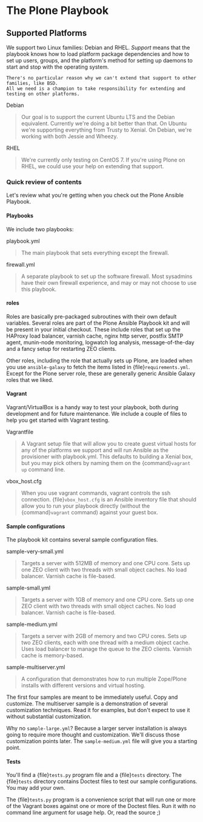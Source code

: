 # The Plone Playbook

## Supported Platforms

We support two Linux families: Debian and RHEL.
*Support* means that the playbook knows how to load platform package dependencies and how to set up users, groups, and the platform's method for setting up daemons to start and stop with the operating system.

```{note}
There's no particular reason why we can't extend that support to other families, like BSD.
All we need is a champion to take responsibility for extending and testing on other platforms.
```

Debian

> Our goal is to support the current Ubuntu LTS and the Debian equivalent.
> Currently we're doing a bit better than that.
> On Ubuntu we're supporting everything from Trusty to Xenial.
> On Debian, we're working with both Jessie and Wheezy.

RHEL

> We're currently only testing on CentOS 7.
> If you're using Plone on RHEL, we could use your help on extending that support.

### Quick review of contents

Let's review what you're getting when you check out the Plone Ansible Playbook.

#### Playbooks

We include two playbooks:

playbook.yml

> The main playbook that sets everything except the firewall.

firewall.yml

> A separate playbook to set up the software firewall.
> Most sysadmins have their own firewall experience, and may or may not choose to use this playbook.

#### roles

Roles are basically pre-packaged subroutines with their own default variables.
Several roles are part of the Plone Ansible Playbook kit and will be present in your initial checkout.
These include roles that set up the HAProxy load balancer, varnish cache, nginx http server, postfix SMTP agent, munin-node monitoring, logwatch log analysis, message-of-the-day and a fancy setup for restarting ZEO clients.

Other roles, including the role that actually sets up Plone, are loaded when you use `ansible-galaxy` to fetch the items listed in {file}`requirements.yml`.
Except for the Plone server role, these are generally generic Ansible Galaxy roles that we liked.

#### Vagrant

Vagrant/VirtualBox is a handy way to test your playbook, both during development and for future maintenance.
We include a couple of files to help you get started with Vagrant testing.

Vagrantfile

> A Vagrant setup file that will allow you to create guest virtual hosts for any of the platforms we support and will run Ansible as the provisioner with playbook.yml.
> This defaults to building a Xenial box, but you may pick others by naming them on the {command}`vagrant up` command line.

vbox_host.cfg

> When you use vagrant commands, vagrant controls the ssh connection.
> {file}`vbox_host.cfg` is an Ansible inventory file that should allow you to run your playbook directly (without the {command}`vagrant` command) against your guest box.

#### Sample configurations

The playbook kit contains several sample configuration files.

sample-very-small.yml

> Targets a server with 512MB of memory and one CPU core.
> Sets up one ZEO client with two threads with small object caches.
> No load balancer.
> Varnish cache is file-based.

sample-small.yml

> Targets a server with 1GB of memory and one CPU core.
> Sets up one ZEO client with two threads with small object caches.
> No load balancer.
> Varnish cache is file-based.

sample-medium.yml

> Targets a server with 2GB of memory and two CPU cores.
> Sets up two ZEO clients, each with one thread with a medium object cache.
> Uses load balancer to manage the queue to the ZEO clients.
> Varnish cache is memory-based.

sample-multiserver.yml

> A configuration that demonstrates how to run multiple Zope/Plone installs with different versions and virtual hosting.

The first four samples are meant to be immediately useful.
Copy and customize.
The multiserver sample is a demonstration of several customization techniques.
Read it for examples, but don't expect to use it without substantial customization.

Why no `sample-large.yml`?
Because a larger server installation is always going to require more thought and customization.
We'll discuss those customization points later.
The `sample-medium.yml` file will give you a starting point.

#### Tests

You'll find a {file}`tests.py` program file and a {file}`tests` directory.
The {file}`tests` directory contains Doctest files to test our sample configurations.
You may add your own.

The {file}`tests.py` program is a convenience script that will run one or more of the Vagrant boxes against one or more of the Doctest files.
Run it with no command line argument for usage help.
Or, read the source ;)
